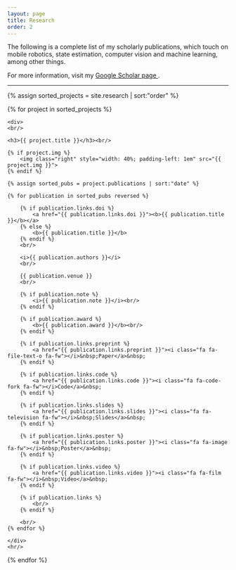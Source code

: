 ```yaml
---
layout: page
title: Research
order: 2
---
```


The following is a complete list of my scholarly publications, which touch on mobile robotics, state estimation, computer vision and machine learning, among other things.

For more information, visit my <a href="https://scholar.google.com/citations?user={{ site.author.scholar }}" target="_blank">Google Scholar page <i class="fa fa-external-link"></i></a>.

<hr/>

<div>
{% assign sorted_projects = site.research | sort:"order" %}

{% for project in sorted_projects %}

    <div>
    <br/>
    
    <h3>{{ project.title }}</h3><br/>
    
    {% if project.img %}
        <img class="right" style="width: 40%; padding-left: 1em" src="{{ project.img }}">
    {% endif %}

    {% assign sorted_pubs = project.publications | sort:"date" %}

    {% for publication in sorted_pubs reversed %}

        {% if publication.links.doi %}
            <a href="{{ publication.links.doi }}"><b>{{ publication.title }}</b></a>
        {% else %}
            <b>{{ publication.title }}</b>
        {% endif %}
        <br/>

        <i>{{ publication.authors }}</i>
        <br/>

        {{ publication.venue }}
        <br/>

        {% if publication.note %}
            <i>{{ publication.note }}</i><br/>
        {% endif %}

        {% if publication.award %}
            <b>{{ publication.award }}</b><br/>
        {% endif %}

        {% if publication.links.preprint %}
            <a href="{{ publication.links.preprint }}"><i class="fa fa-file-text-o fa-fw"></i>&nbsp;Paper</a>&nbsp;
        {% endif %}

        {% if publication.links.code %}
            <a href="{{ publication.links.code }}"><i class="fa fa-code-fork fa-fw"></i>Code</a>&nbsp;
        {% endif %}

        {% if publication.links.slides %}
            <a href="{{ publication.links.slides }}"><i class="fa fa-television fa-fw"></i>&nbsp;Slides</a>&nbsp;
        {% endif %}

        {% if publication.links.poster %}
            <a href="{{ publication.links.poster }}"><i class="fa fa-image fa-fw"></i>&nbsp;Poster</a>&nbsp;
        {% endif %}

        {% if publication.links.video %}
            <a href="{{ publication.links.video }}"><i class="fa fa-film fa-fw"></i>&nbsp;Video</a>&nbsp;
        {% endif %}

        {% if publication.links %}
            <br/>
        {% endif %}

        <br/>
    {% endfor %}

    </div>
    <hr/>
{% endfor %}
</div>